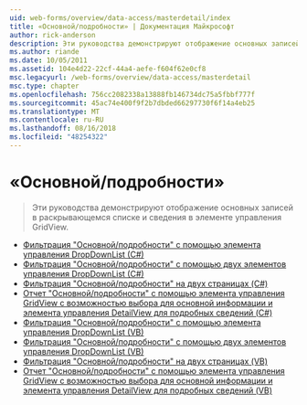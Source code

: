 ```yaml
---
uid: web-forms/overview/data-access/masterdetail/index
title: «Основной/подробности» | Документация Майкрософт
author: rick-anderson
description: Эти руководства демонстрируют отображение основных записей в раскрывающемся списке и сведения в элементе управления GridView.
ms.author: riande
ms.date: 10/05/2011
ms.assetid: 104e4d22-22cf-44a4-aefe-f604f62e0cf8
msc.legacyurl: /web-forms/overview/data-access/masterdetail
msc.type: chapter
ms.openlocfilehash: 756cc2082338a13888fb146734dc75a5fbbf777f
ms.sourcegitcommit: 45ac74e400f9f2b7dbded66297730f6f14a4eb25
ms.translationtype: MT
ms.contentlocale: ru-RU
ms.lasthandoff: 08/16/2018
ms.locfileid: "48254322"
---
```

<a name="masterdetail"></a>«Основной/подробности»
====================
> Эти руководства демонстрируют отображение основных записей в раскрывающемся списке и сведения в элементе управления GridView.


- [Фильтрация "Основной/подробности" с помощью элемента управления DropDownList (C#)](master-detail-filtering-with-a-dropdownlist-cs.md)
- [Фильтрация "Основной/подробности" с помощью двух элементов управления DropDownList (C#)](master-detail-filtering-with-two-dropdownlists-cs.md)
- [Фильтрация "Основной/подробности" на двух страницах (C#)](master-detail-filtering-across-two-pages-cs.md)
- [Отчет "Основной/подробности" с помощью элемента управления GridView с возможностью выбора для основной информации и элемента управления DetailView для подробных сведений (C#)](master-detail-using-a-selectable-master-gridview-with-a-details-detailview-cs.md)
- [Фильтрация "Основной/подробности" с помощью элемента управления DropDownList (VB)](master-detail-filtering-with-a-dropdownlist-vb.md)
- [Фильтрация "Основной/подробности" с помощью двух элементов управления DropDownList (VB)](master-detail-filtering-with-two-dropdownlists-vb.md)
- [Фильтрация "Основной/подробности" на двух страницах (VB)](master-detail-filtering-across-two-pages-vb.md)
- [Отчет "Основной/подробности" с помощью элемента управления GridView с возможностью выбора для основной информации и элемента управления DetailView для подробных сведений (VB)](master-detail-using-a-selectable-master-gridview-with-a-details-detailview-vb.md)
